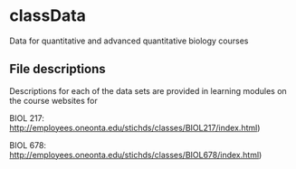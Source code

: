 # classData

Data for quantitative and advanced quantitative biology courses

## File descriptions

Descriptions for each of the data sets are provided in learning modules on the course websites for 

BIOL 217:  http://employees.oneonta.edu/stichds/classes/BIOL217/index.html)


BIOL 678:  http://employees.oneonta.edu/stichds/classes/BIOL678/index.html)
